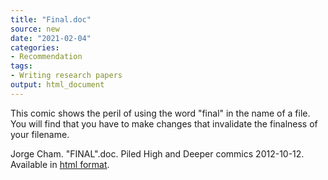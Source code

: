 ```yaml
---
title: "Final.doc"
source: new
date: "2021-02-04"
categories:
- Recommendation
tags:
- Writing research papers
output: html_document
---
```


This comic shows the peril of using the word "final" in the name of a file. You will find that you have to make changes that invalidate the finalness of your filename.

<!--more-->

Jorge Cham. "FINAL".doc. Piled High and Deeper commics 2012-10-12. Available in [html format](http://phdcomics.com/comics/archive.php?comicid=1531).

